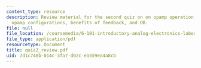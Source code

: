 ```yaml
---
content_type: resource
description: Review material for the second quiz on on opamp operation, general relations,
  opamp configurations, benefits of feedback, and DB.
file: null
file_location: /coursemedia/6-101-introductory-analog-electronics-laboratory-spring-2007/7d1c748b014c3fa7d02cea559ea4a8cb_quiz2_review.pdf
file_type: application/pdf
resourcetype: Document
title: quiz2_review.pdf
uid: 7d1c748b-014c-3fa7-d02c-ea559ea4a8cb
---
```

